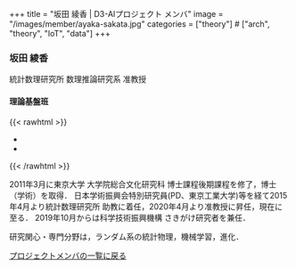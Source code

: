 +++
title = "坂田 綾香 | D3-AIプロジェクト メンバ"
image = "/images/member/ayaka-sakata.jpg"
categories = ["theory"]  # ["arch", "theory", "IoT", "data"]
+++

### 坂田 綾香

統計数理研究所 数理推論研究系 准教授  

#### 理論基盤班

{{< rawhtml >}}
<ul class="list-inline social-icon mb-0">
  <li class="list-inline-item"><a href="https://www.ism.ac.jp/~ayaka/" target="_blank"><i class="ti-link"></i></a></li>
  <!--
  <li class="list-inline-item"><a href="https://twitter.com/" target="_blank"><i class="ti-twitter-alt"></i></a></li>
  -->
  <!--
  <li class="list-inline-item"><a href="https://facebook.com/https://www.facebook.com/" target="_blank"><i class="ti-facebook"></i></a></li>
  -->
  <li class="list-inline-item"><a href="https://github.com/AyakaSakata" target="_blank"><i class="ti-github"></i></a></li>
  <!--
  <li class="list-inline-item"><a href="https://www.linkedin.com/in/" target="_blank"><i class="ti-linkedin"></i></a></li>
  -->
</ul>
{{< /rawhtml >}}

2011年3月に東京大学 大学院総合文化研究科 博士課程後期課程を修了，博士（学術）を取得． 日本学術振興会特別研究員(PD、東京工業大学)等を経て2015年4月より統計数理研究所 助教に着任，2020年4月より准教授に昇任，現在に至る． 2019年10月からは科学技術振興機構 さきがけ研究者を兼任．

研究関心・専門分野は，ランダム系の統計物理，機械学習，進化．


[プロジェクトメンバの一覧に戻る](/members)
